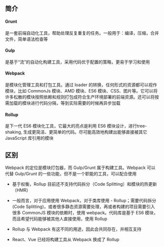
## 简介


#### Grunt 

 是一套前端自动化工具，帮助处理反复重复的任务。一般用于：编译，压缩，合并文件，简单语法检查等

#### Gulp 

 是基于“流”的自动化构建工具，采用代码优于配置的策略，更易于学习和使用

#### Webpack 

  是模块化管理工具和打包工具。通过 loader 的转换，任何形式的资源都可以视作模块，比如 CommonJs 模块、AMD 模块、ES6 模块、CSS、图片等。它可以将许多松散的模块按照依赖和规则打包成符合生产环境部署的前端资源。还可以将按需加载的模块进行代码分隔，等到实际需要的时候再异步加载

#### Rollup 

是下一代 ES6 模块化工具，它最大的亮点是利用 ES6 模块设计，进行tree-shaking, 生成更简洁、更简单的代码。尽可能高效地构建出能够直接被其它 JavaScript 库引用的模块

## 区别

Webpack 的定位是模块打包器，而 Gulp/Grunt 属于构建工具。Webpack 可以代替 Gulp/Grunt 的一些功能，但不是一个职能的工具，可以配合使用


  - 基于权衡，Rollup 目前还不支持代码拆分（Code Splitting）和模块的热更新（HMR）

  - 一般而言，对于应用使用 Webpack，对于类库使用 - Rollup；需要代码拆分(Code Splitting)，或者很多静态资源需要处理，再或者构建的项目需要引入很多 CommonJS 模块的依赖时，使用 webpack。代码库是基于 ES6 模块，而且希望代码能够被其他人直接使用，使用 Rollup

  - Rollup 与 Webpack 有这不同的用途，因此会共同存在，并相互支持

  - React、Vue 已经将构建工具从 Webpack 换成了 Rollup
